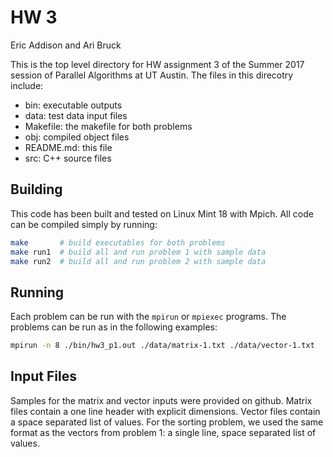 # HW 3
Eric Addison and Ari Bruck

This is the top level directory for HW assignment 3 of the Summer 2017 session of Parallel Algorithms at UT Austin.
The files in this direcotry include:

- bin: executable outputs
- data: test data input files
- Makefile: the makefile for both problems
- obj: compiled object files
- README.md: this file
- src: C++ source files

## Building
This code has been built and tested on Linux Mint 18 with Mpich. All code can be compiled simply by running:
```bash
make	   # build executables for both problems
make run1  # build all and run problem 1 with sample data
make run2  # build all and run problem 2 with sample data
```

## Running
Each problem can be run with the `mpirun` or `mpiexec` programs. The problems can be run as in the following examples:
```bash
mpirun -n 8 ./bin/hw3_p1.out ./data/matrix-1.txt ./data/vector-1.txt

```

## Input Files
Samples for the matrix and vector inputs were provided on github. Matrix files contain a one line header with explicit dimensions. Vector files contain a space separated list of values. For the sorting problem, we used the same format as the vectors from problem 1: a single line, space separated list of values.
